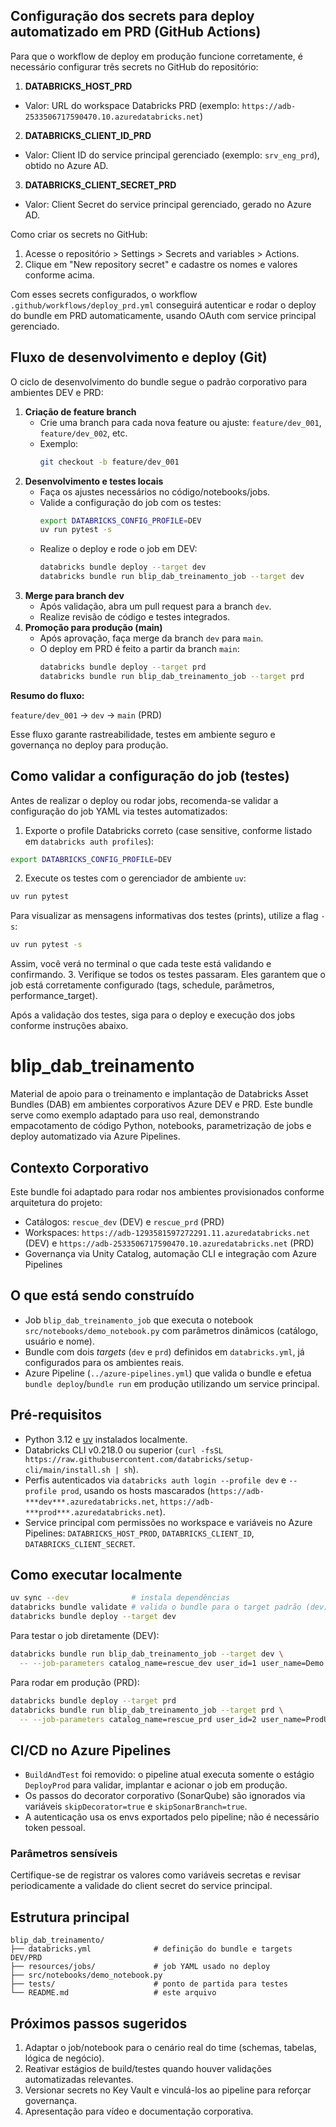 ## Configuração dos secrets para deploy automatizado em PRD (GitHub Actions)

Para que o workflow de deploy em produção funcione corretamente, é necessário configurar três secrets no GitHub do repositório:

1. **DATABRICKS_HOST_PRD**
  - Valor: URL do workspace Databricks PRD (exemplo: `https://adb-2533506717590470.10.azuredatabricks.net`)
2. **DATABRICKS_CLIENT_ID_PRD**
  - Valor: Client ID do service principal gerenciado (exemplo: `srv_eng_prd`), obtido no Azure AD.
3. **DATABRICKS_CLIENT_SECRET_PRD**
  - Valor: Client Secret do service principal gerenciado, gerado no Azure AD.

Como criar os secrets no GitHub:
1. Acesse o repositório > Settings > Secrets and variables > Actions.
2. Clique em "New repository secret" e cadastre os nomes e valores conforme acima.

Com esses secrets configurados, o workflow `.github/workflows/deploy_prd.yml` conseguirá autenticar e rodar o deploy do bundle em PRD automaticamente, usando OAuth com service principal gerenciado.

## Fluxo de desenvolvimento e deploy (Git)

O ciclo de desenvolvimento do bundle segue o padrão corporativo para ambientes DEV e PRD:

1. **Criação de feature branch**
   - Crie uma branch para cada nova feature ou ajuste: `feature/dev_001`, `feature/dev_002`, etc.
   - Exemplo:
     ```bash
     git checkout -b feature/dev_001
     ```
2. **Desenvolvimento e testes locais**
   - Faça os ajustes necessários no código/notebooks/jobs.
   - Valide a configuração do job com os testes:
     ```bash
     export DATABRICKS_CONFIG_PROFILE=DEV
     uv run pytest -s
     ```
   - Realize o deploy e rode o job em DEV:
     ```bash
     databricks bundle deploy --target dev
     databricks bundle run blip_dab_treinamento_job --target dev
     ```
3. **Merge para branch dev**
   - Após validação, abra um pull request para a branch `dev`.
   - Realize revisão de código e testes integrados.
4. **Promoção para produção (main)**
   - Após aprovação, faça merge da branch `dev` para `main`.
   - O deploy em PRD é feito a partir da branch `main`:
     ```bash
     databricks bundle deploy --target prd
     databricks bundle run blip_dab_treinamento_job --target prd
     ```

**Resumo do fluxo:**

`feature/dev_001` → `dev` → `main` (PRD)

Esse fluxo garante rastreabilidade, testes em ambiente seguro e governança no deploy para produção.

## Como validar a configuração do job (testes)

Antes de realizar o deploy ou rodar jobs, recomenda-se validar a configuração do job YAML via testes automatizados:


1. Exporte o profile Databricks correto (case sensitive, conforme listado em `databricks auth profiles`):
  ```bash
  export DATABRICKS_CONFIG_PROFILE=DEV
  ```
2. Execute os testes com o gerenciador de ambiente `uv`:
  ```bash
  uv run pytest
  ```
  Para visualizar as mensagens informativas dos testes (prints), utilize a flag `-s`:
  ```bash
  uv run pytest -s
  ```
  Assim, você verá no terminal o que cada teste está validando e confirmando.
3. Verifique se todos os testes passaram. Eles garantem que o job está corretamente configurado (tags, schedule, parâmetros, performance_target).

Após a validação dos testes, siga para o deploy e execução dos jobs conforme instruções abaixo.

# blip_dab_treinamento


Material de apoio para o treinamento e implantação de Databricks Asset Bundles (DAB) em ambientes corporativos Azure DEV e PRD. Este bundle serve como exemplo adaptado para uso real, demonstrando empacotamento de código Python, notebooks, parametrização de jobs e deploy automatizado via Azure Pipelines.

## Contexto Corporativo
Este bundle foi adaptado para rodar nos ambientes provisionados conforme arquitetura do projeto:
- Catálogos: `rescue_dev` (DEV) e `rescue_prd` (PRD)
- Workspaces: `https://adb-1293581597272291.11.azuredatabricks.net` (DEV) e `https://adb-2533506717590470.10.azuredatabricks.net` (PRD)
- Governança via Unity Catalog, automação CLI e integração com Azure Pipelines

## O que está sendo construído
- Job `blip_dab_treinamento_job` que executa o notebook `src/notebooks/demo_notebook.py` com parâmetros dinâmicos (catálogo, usuário e nome).
- Bundle com dois _targets_ (`dev` e `prd`) definidos em `databricks.yml`, já configurados para os ambientes reais.
- Azure Pipeline (`../azure-pipelines.yml`) que valida o bundle e efetua `bundle deploy`/`bundle run` em produção utilizando um service principal.

## Pré-requisitos
- Python 3.12 e [uv](https://docs.astral.sh/uv/getting-started/installation/) instalados localmente.
- Databricks CLI v0.218.0 ou superior (`curl -fsSL https://raw.githubusercontent.com/databricks/setup-cli/main/install.sh | sh`).
- Perfis autenticados via `databricks auth login --profile dev` e `--profile prod`, usando os hosts mascarados (`https://adb-***dev***.azuredatabricks.net`, `https://adb-***prod***.azuredatabricks.net`).
- Service principal com permissões no workspace e variáveis no Azure Pipelines: `DATABRICKS_HOST_PROD`, `DATABRICKS_CLIENT_ID`, `DATABRICKS_CLIENT_SECRET`.

## Como executar localmente
```bash
uv sync --dev              # instala dependências
databricks bundle validate # valida o bundle para o target padrão (dev)
databricks bundle deploy --target dev
```
Para testar o job diretamente (DEV):
```bash
databricks bundle run blip_dab_treinamento_job --target dev \
  -- --job-parameters catalog_name=rescue_dev user_id=1 user_name=Demo
```
Para rodar em produção (PRD):
```bash
databricks bundle deploy --target prd
databricks bundle run blip_dab_treinamento_job --target prd \
  -- --job-parameters catalog_name=rescue_prd user_id=2 user_name=ProdUser
```

## CI/CD no Azure Pipelines
- `BuildAndTest` foi removido: o pipeline atual executa somente o estágio `DeployProd` para validar, implantar e acionar o job em produção.
- Os passos do decorator corporativo (SonarQube) são ignorados via variáveis `skipDecorator=true` e `skipSonarBranch=true`.
- A autenticação usa os envs exportados pelo pipeline; não é necessário token pessoal.

### Parâmetros sensíveis
Certifique-se de registrar os valores como variáveis secretas e revisar periodicamente a validade do client secret do service principal.

## Estrutura principal
```
blip_dab_treinamento/
├── databricks.yml              # definição do bundle e targets DEV/PRD
├── resources/jobs/             # job YAML usado no deploy
├── src/notebooks/demo_notebook.py
├── tests/                      # ponto de partida para testes
└── README.md                   # este arquivo
```

## Próximos passos sugeridos
1. Adaptar o job/notebook para o cenário real do time (schemas, tabelas, lógica de negócio).
2. Reativar estágios de build/testes quando houver validações automatizadas relevantes.
3. Versionar secrets no Key Vault e vinculá-los ao pipeline para reforçar governança.
4. Apresentação para vídeo e documentação corporativa.

